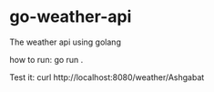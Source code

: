 # go-weather-api
The weather api using golang

how to run: go run .

Test it: curl http://localhost:8080/weather/Ashgabat
